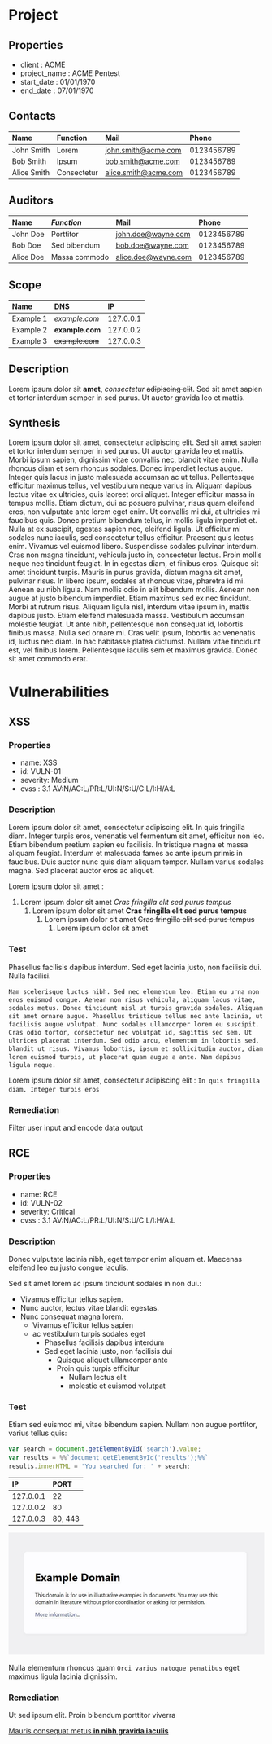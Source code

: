 # Project
## Properties

- client : ACME
- project_name : ACME Pentest
- start_date : 01/01/1970
- end_date : 07/01/1970

## Contacts

| Name        | Function    | Mail                 | Phone      |
|:------------|:------------|:---------------------|:-----------|
| John Smith  | Lorem       | john.smith@acme.com  | 0123456789 |
| Bob Smith   | Ipsum       | bob.smith@acme.com   | 0123456789 |
| Alice Smith | Consectetur | alice.smith@acme.com | 0123456789 |

## Auditors

| Name      | *Function*    | Mail                | Phone      |
|:----------|:--------------|:--------------------|:-----------|
| John Doe  | Porttitor     | john.doe@wayne.com  | 0123456789 |
| Bob Doe   | Sed bibendum  | bob.doe@wayne.com   | 0123456789 |
| Alice Doe | Massa commodo | alice.doe@wayne.com | 0123456789 |

## Scope

| Name      | DNS             | IP        |
|:----------|:----------------|:----------|
| Example 1 | *example.com*   | 127.0.0.1 |
| Example 2 | **example.com** | 127.0.0.2 |
| Example 3 | ~~example.com~~ | 127.0.0.3 |

## Description

Lorem ipsum dolor sit **amet**, *consectetur* ~~adipiscing elit~~.
Sed sit amet sapien et tortor interdum semper in sed purus. 
Ut auctor gravida leo et mattis. 

## Synthesis

Lorem ipsum dolor sit amet, consectetur adipiscing elit. Sed sit amet sapien et tortor interdum semper in sed purus. Ut auctor gravida leo et mattis. Morbi ipsum sapien, dignissim vitae convallis nec, blandit vitae enim. Nulla rhoncus diam et sem rhoncus sodales. Donec imperdiet lectus augue. Integer quis lacus in justo malesuada accumsan ac ut tellus. Pellentesque efficitur maximus tellus, vel vestibulum neque varius in. Aliquam dapibus lectus vitae ex ultricies, quis laoreet orci aliquet. Integer efficitur massa in tempus mollis. Etiam dictum, dui ac posuere pulvinar, risus quam eleifend eros, non vulputate ante lorem eget enim.
Ut convallis mi dui, at ultricies mi faucibus quis. Donec pretium bibendum tellus, in mollis ligula imperdiet et. Nulla at ex suscipit, egestas sapien nec, eleifend ligula. Ut efficitur mi sodales nunc iaculis, sed consectetur tellus efficitur. Praesent quis lectus enim. Vivamus vel euismod libero. Suspendisse sodales pulvinar interdum. Cras non magna tincidunt, vehicula justo in, consectetur lectus. Proin mollis neque nec tincidunt feugiat. In in egestas diam, et finibus eros. Quisque sit amet tincidunt turpis.
Mauris in purus gravida, dictum magna sit amet, pulvinar risus. In libero ipsum, sodales at rhoncus vitae, pharetra id mi. Aenean eu nibh ligula. Nam mollis odio in elit bibendum mollis. Aenean non augue at justo bibendum imperdiet. Etiam maximus sed ex nec tincidunt. Morbi at rutrum risus. Aliquam ligula nisl, interdum vitae ipsum in, mattis dapibus justo.
Etiam eleifend malesuada massa. Vestibulum accumsan molestie feugiat. Ut ante nibh, pellentesque non consequat id, lobortis finibus massa. Nulla sed ornare mi. Cras velit ipsum, lobortis ac venenatis id, luctus nec diam. In hac habitasse platea dictumst. Nullam vitae tincidunt est, vel finibus lorem. Pellentesque iaculis sem et maximus gravida. Donec sit amet commodo erat.

# Vulnerabilities
## XSS
### Properties

- name: XSS
- id: VULN-01
- severity: Medium
- cvss : 3.1 AV:N/AC:L/PR:L/UI:N/S:U/C:L/I:H/A:L

### Description

Lorem ipsum dolor sit amet, consectetur adipiscing elit. In quis fringilla diam. Integer turpis eros, venenatis vel fermentum sit amet, efficitur non leo. Etiam bibendum pretium sapien eu facilisis. In tristique magna et massa aliquam feugiat. Interdum et malesuada fames ac ante ipsum primis in faucibus. Duis auctor nunc quis diam aliquam tempor. Nullam varius sodales magna. Sed placerat auctor eros ac aliquet. 

Lorem ipsum dolor sit amet :
1. Lorem ipsum dolor sit amet *Cras fringilla elit sed purus tempus*
    1. Lorem ipsum dolor sit amet **Cras fringilla elit sed purus tempus**
        1. Lorem ipsum dolor sit amet ~~Cras fringilla elit sed purus tempus~~
            1. Lorem ipsum dolor sit amet 

### Test

Phasellus facilisis dapibus interdum. Sed eget lacinia justo, non facilisis dui. Nulla facilisi.

```
Nam scelerisque luctus nibh. Sed nec elementum leo. Etiam eu urna non eros euismod congue. Aenean non risus vehicula, aliquam lacus vitae, sodales metus. Donec tincidunt nisl ut turpis gravida sodales. Aliquam sit amet ornare augue. Phasellus tristique tellus nec ante lacinia, ut facilisis augue volutpat. Nunc sodales ullamcorper lorem eu suscipit. Cras odio tortor, consectetur nec volutpat id, sagittis sed sem. Ut ultrices placerat interdum. Sed odio arcu, elementum in lobortis sed, blandit ut risus. Vivamus lobortis, ipsum et sollicitudin auctor, diam lorem euismod turpis, ut placerat quam augue a ante. Nam dapibus ligula neque.
```

Lorem ipsum dolor sit amet, consectetur adipiscing elit : `In quis fringilla diam. Integer turpis eros`

### Remediation

Filter user input and encode data output

[](https://www.example.com)

## RCE
### Properties

- name: RCE
- id: VULN-02
- severity: Critical
- cvss : 3.1 AV:N/AC:L/PR:L/UI:N/S:U/C:L/I:H/A:L

### Description

Donec vulputate lacinia nibh, eget tempor enim aliquam et. Maecenas eleifend leo eu justo congue iaculis.

Sed sit amet lorem ac ipsum tincidunt sodales in non dui.:
- Vivamus efficitur tellus sapien.
- Nunc auctor, lectus vitae blandit egestas.
- Nunc consequat magna lorem.
    + Vivamus efficitur tellus sapien
    + ac vestibulum turpis sodales eget
        * Phasellus facilisis dapibus interdum
        * Sed eget lacinia justo, non facilisis dui
            - Quisque aliquet ullamcorper ante
            - Proin quis turpis efficitur
                + Nullam lectus elit
                + molestie et euismod volutpat

### Test

Etiam sed euismod mi, vitae bibendum sapien. Nullam non augue porttitor, varius tellus quis:

```javascript
var search = document.getElementById('search').value;
var results = %%`document.getElementById('results');%%`
results.innerHTML = 'You searched for: ' + search;
```

| IP      | PORT         |
|:----------|:------------|
| 127.0.0.1 | 22 |
| 127.0.0.2 | 80 | 
| 127.0.0.3 | 80, 443 |

![xxs.jpg](img\xss.jpg)

Nulla elementum rhoncus quam `Orci varius natoque penatibus` eget maximus ligula lacinia dignissim.

### Remediation

Ut sed ipsum elit. Proin bibendum porttitor viverra

[Mauris consequat metus **in nibh gravida iaculis**](https://www.example.com)
